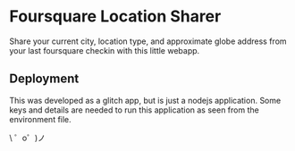 Foursquare Location Sharer
=========================

Share your current city, location type, and approximate globe address from your last foursquare checkin with this little webapp.

Deployment
------------

This was developed as a glitch app, but is just a nodejs application. Some keys and details are needed to run this application as seen from the environment file.


\ ゜o゜)ノ
